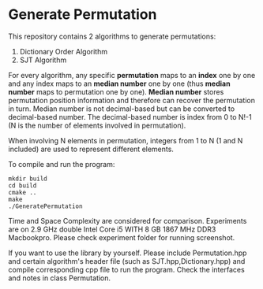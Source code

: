 # Generate Permutation
This repository contains 2 algorithms to generate permutations:

1. Dictionary Order Algorithm
2. SJT Algorithm

For every algorithm, any specific **permutation** maps to an **index** one by one and any index maps to an **median number** one by one (thus **median number** maps to permutation one by one). **Median number** stores permutation position information and therefore can recover the permutation in turn. Median number is not decimal-based but can be converted to decimal-based number. The decimal-based number is index from 0 to N!-1 (N is the number of elements involved in permutation).

When involving N elements in permutation, integers from 1 to N (1 and N included) are used to represent different elements.

To compile and run the program:

```shell
mkdir build
cd build
cmake ..
make
./GeneratePermutation
```



Time and Space Complexity are considered for comparison. Experiments are on 2.9 GHz double Intel Core i5 WITH 8 GB 1867 MHz DDR3 Macbookpro. Please check experiment folder for running screenshot.

If you want to use the library by yourself. Please include Permutation.hpp and certain algorithm's header file (such as SJT.hpp,Dictionary.hpp) and compile corresponding cpp file to run the program. Check the interfaces and notes in class Permutation.